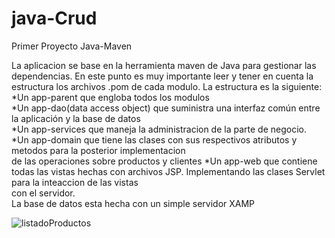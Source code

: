# java-Crud
Primer Proyecto Java-Maven

La aplicacion se base en la herramienta maven de Java para gestionar las dependencias. En este punto es muy importante leer y tener 
en cuenta la estructura los archivos .pom de cada modulo.
La estructura es la siguiente: <br />
  *Un app-parent que engloba todos los modulos <br />
  *Un app-dao(data access object) que suministra una interfaz común entre la aplicación y la base de datos <br />
  *Un app-services que maneja la administracion de la parte de negocio. <br />
  *Un app-domain que tiene las clases con sus respectivos atributos y metodos para la posterior implementacion <br />
  de las operaciones sobre productos y clientes 
  *Un app-web que contiene todas las vistas hechas con archivos JSP. Implementando las clases Servlet para la inteaccion de las vistas <br />
  con el servidor.
<br />
La base de datos esta hecha con un simple servidor XAMP 

![listadoProductos](https://github.com/a73heredia/java-Crud/assets/54725913/70cb3701-fa62-4a3c-a4c8-1a603ab8b2ca)

